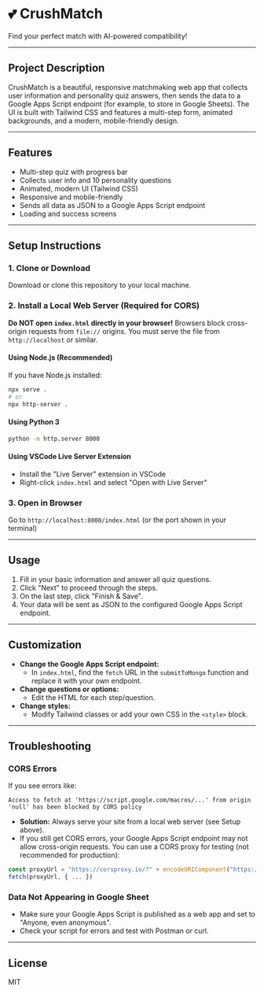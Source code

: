 # 💕 CrushMatch

Find your perfect match with AI-powered compatibility!

---

## Project Description
CrushMatch is a beautiful, responsive matchmaking web app that collects user information and personality quiz answers, then sends the data to a Google Apps Script endpoint (for example, to store in Google Sheets). The UI is built with Tailwind CSS and features a multi-step form, animated backgrounds, and a modern, mobile-friendly design.

---

## Features
- Multi-step quiz with progress bar
- Collects user info and 10 personality questions
- Animated, modern UI (Tailwind CSS)
- Responsive and mobile-friendly
- Sends all data as JSON to a Google Apps Script endpoint
- Loading and success screens

---

## Setup Instructions

### 1. Clone or Download
Download or clone this repository to your local machine.

### 2. Install a Local Web Server (Required for CORS)
**Do NOT open `index.html` directly in your browser!**
Browsers block cross-origin requests from `file://` origins. You must serve the file from `http://localhost` or similar.

#### Using Node.js (Recommended)
If you have Node.js installed:
```bash
npx serve .
# or
npx http-server .
```

#### Using Python 3
```bash
python -m http.server 8000
```

#### Using VSCode Live Server Extension
- Install the "Live Server" extension in VSCode
- Right-click `index.html` and select "Open with Live Server"

### 3. Open in Browser
Go to `http://localhost:8000/index.html` (or the port shown in your terminal)

---

## Usage
1. Fill in your basic information and answer all quiz questions.
2. Click "Next" to proceed through the steps.
3. On the last step, click "Finish & Save".
4. Your data will be sent as JSON to the configured Google Apps Script endpoint.

---

## Customization
- **Change the Google Apps Script endpoint:**
  - In `index.html`, find the `fetch` URL in the `submitToMongo` function and replace it with your own endpoint.
- **Change questions or options:**
  - Edit the HTML for each step/question.
- **Change styles:**
  - Modify Tailwind classes or add your own CSS in the `<style>` block.

---

## Troubleshooting

### CORS Errors
If you see errors like:
```
Access to fetch at 'https://script.google.com/macros/...' from origin 'null' has been blocked by CORS policy
```
- **Solution:** Always serve your site from a local web server (see Setup above).
- If you still get CORS errors, your Google Apps Script endpoint may not allow cross-origin requests. You can use a CORS proxy for testing (not recommended for production):

```js
const proxyUrl = "https://corsproxy.io/?" + encodeURIComponent("https://script.google.com/macros/s/AKfycbyZVgTsadWu83G3EY7uPQKAnhSXIKAGVdl4SX-i0Xgho5vonexX0w8x3H9eqKOiWeKl/exec");
fetch(proxyUrl, { ... })
```

### Data Not Appearing in Google Sheet
- Make sure your Google Apps Script is published as a web app and set to "Anyone, even anonymous".
- Check your script for errors and test with Postman or curl.

---

## License
MIT 